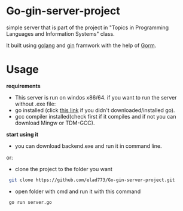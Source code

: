 # Go-gin-server-project
simple server that is part of the project in "Topics in Programming Languages and Information Systems" class.

It built using [golang](https://go.dev/) and [gin](https://github.com/gin-gonic/gin) framwork with the help of [Gorm](https://gorm.io/).
# Usage
**requirements**
- This server is run on windos x86/64.
 if you want to run the server without .exe file:
- go installed (click [this link](https://go.dev/doc/install) if you didn't downloaded/installed go).
- gcc compiler installed(check first if it compiles and if not you can download Mingw or TDM-GCC).

**start using it** 
 - you can download backend.exe and run it in command line.
 
or:
 - clone the project to the folder you want
 ```bash
  git clone https://github.com/elad773/Go-gin-server-project.git 
```
 - open folder with cmd and run it with this command
 ```bash
  go run server.go 
``` 

